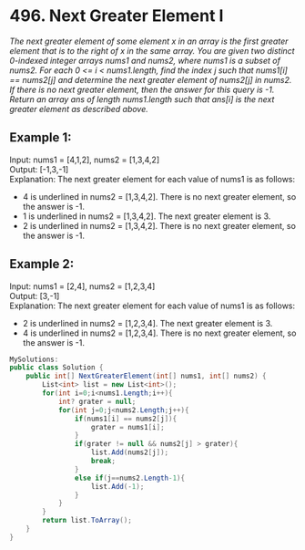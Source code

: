 # 496. Next Greater Element I
*The next greater element of some element x in an array is the first greater element that is to the right of x in the same array.
You are given two distinct 0-indexed integer arrays nums1 and nums2, where nums1 is a subset of nums2.
For each 0 <= i < nums1.length, find the index j such that nums1[i] == nums2[j] and determine the next greater element of nums2[j] in nums2. If there is no next greater element, 
then the answer for this query is -1.
Return an array ans of length nums1.length such that ans[i] is the next greater element as described above.*

## Example 1:   
Input: nums1 = [4,1,2], nums2 = [1,3,4,2]  
Output: [-1,3,-1]  
Explanation: The next greater element for each value of nums1 is as follows:  
- 4 is underlined in nums2 = [1,3,4,2]. There is no next greater element, so the answer is -1.   
- 1 is underlined in nums2 = [1,3,4,2]. The next greater element is 3.  
- 2 is underlined in nums2 = [1,3,4,2]. There is no next greater element, so the answer is -1.  

## Example 2:  
Input: nums1 = [2,4], nums2 = [1,2,3,4]  
Output: [3,-1]  
Explanation: The next greater element for each value of nums1 is as follows:  
- 2 is underlined in nums2 = [1,2,3,4]. The next greater element is 3.  
- 4 is underlined in nums2 = [1,2,3,4]. There is no next greater element, so the answer is -1.

```csharp
MySolutions:
public class Solution {
    public int[] NextGreaterElement(int[] nums1, int[] nums2) {
        List<int> list = new List<int>();
        for(int i=0;i<nums1.Length;i++){
            int? grater = null;
            for(int j=0;j<nums2.Length;j++){
                if(nums1[i] == nums2[j]){
                    grater = nums1[i];
                }
                if(grater != null && nums2[j] > grater){
                    list.Add(nums2[j]);
                    break;
                }
                else if(j==nums2.Length-1){
                    list.Add(-1);
                }
            }
        }
        return list.ToArray();
    }
}
```
